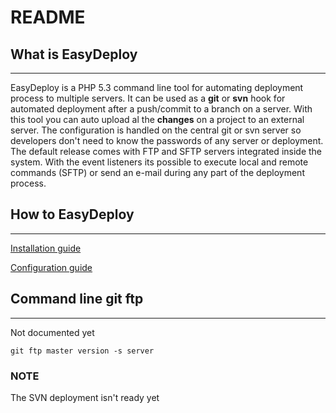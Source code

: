 # README

## What is EasyDeploy
---------------------

EasyDeploy is a PHP 5.3 command line tool for automating deployment process to multiple servers. It can be used as a **git** or **svn** hook for automated deployment after a push/commit to a branch on a server. With this tool you can auto upload al the **changes** on a project to an external server. The configuration is handled on the central git or svn server so developers don't need to know the passwords of any server or deployment. The default release comes with FTP and SFTP servers integrated inside the system. With the event listeners its possible to execute local and remote commands (SFTP) or send an e-mail during any part of the deployment process.

## How to EasyDeploy
--------------------

[Installation guide](EasyDeploy/blob/master/doc/installation.md)

[Configuration guide](EasyDeploy/blob/master/doc/configuration.md)

## Command line git ftp
-----------------------

Not documented yet

	git ftp master version -s server


### NOTE 
The SVN deployment isn't ready yet